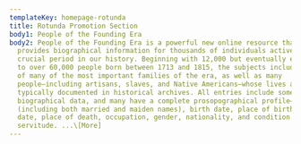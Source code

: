 ```yaml
---
templateKey: homepage-rotunda
title: Rotunda Promotion Section
body1: People of the Founding Era
body2: People of the Founding Era is a powerful new online resource that
  provides biographical information for thousands of individuals active during a
  crucial period in our history. Beginning with 12,000 but eventually expanding
  to over 60,000 people born between 1713 and 1815, the subjects include members
  of many of the most important families of the era, as well as many
  people—including artisans, slaves, and Native Americans—whose lives are not
  typically documented in historical archives. All entries include some
  biographical data, and many have a complete prosopographical profile—full name
  (including both married and maiden names), birth date, place of birth, death
  date, place of death, occupation, gender, nationality, and condition of
  servitude. ...\[More]
---
```

